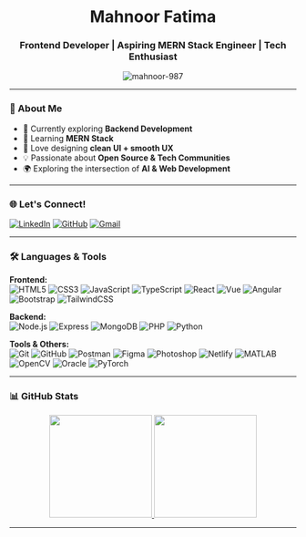 <h1 align="center"> Mahnoor Fatima </h1>
<h3 align="center">Frontend Developer | Aspiring MERN Stack Engineer | Tech Enthusiast</h3>

<p align="center">
  <img src="https://komarev.com/ghpvc/?username=mahnoor-987&label=Profile%20views&color=0e75b6&style=flat" alt="mahnoor-987" />
</p>

---

### 🚀 About Me
- 🔭 Currently exploring **Backend Development**
- 🌱 Learning **MERN Stack**
- 🎨 Love designing **clean UI + smooth UX**
- 💡 Passionate about **Open Source & Tech Communities**
- 🌍 Exploring the intersection of **AI & Web Development**

---

### 🌐 Let's Connect!
[![LinkedIn](https://img.shields.io/badge/-LinkedIn-%230077B5.svg?&style=for-the-badge&logo=linkedin&logoColor=white)](https://www.linkedin.com/in/mahnoor-fatima-4bb5b5374/)
[![GitHub](https://img.shields.io/badge/GitHub-100000?style=for-the-badge&logo=github&logoColor=white)](https://github.com/mahnoor-987)
[![Gmail](https://img.shields.io/badge/-Gmail-D14836?style=for-the-badge&logo=gmail&logoColor=white)](mailto:mahnoorfatima987@gmail.com)

---

### 🛠️ Languages & Tools

**Frontend:**  
![HTML5](https://img.shields.io/badge/-HTML5-E34F26?logo=html5&logoColor=fff) 
![CSS3](https://img.shields.io/badge/-CSS3-1572B6?logo=css3&logoColor=fff) 
![JavaScript](https://img.shields.io/badge/-JavaScript-F7DF1E?logo=javascript&logoColor=000) 
![TypeScript](https://img.shields.io/badge/-TypeScript-3178C6?logo=typescript&logoColor=fff) 
![React](https://img.shields.io/badge/-React-61DAFB?logo=react&logoColor=000) 
![Vue](https://img.shields.io/badge/-Vue-42B883?logo=vue.js&logoColor=fff) 
![Angular](https://img.shields.io/badge/-Angular-DD0031?logo=angular&logoColor=fff) 
![Bootstrap](https://img.shields.io/badge/-Bootstrap-7952B3?logo=bootstrap&logoColor=fff) 
![TailwindCSS](https://img.shields.io/badge/-TailwindCSS-06B6D4?logo=tailwindcss&logoColor=fff) 

**Backend:**  
![Node.js](https://img.shields.io/badge/-Node.js-339933?logo=node.js&logoColor=fff) 
![Express](https://img.shields.io/badge/-Express-000?logo=express&logoColor=fff) 
![MongoDB](https://img.shields.io/badge/-MongoDB-47A248?logo=mongodb&logoColor=fff) 
![PHP](https://img.shields.io/badge/-PHP-777BB4?logo=php&logoColor=fff) 
![Python](https://img.shields.io/badge/-Python-3776AB?logo=python&logoColor=fff) 

**Tools & Others:**  
![Git](https://img.shields.io/badge/-Git-F05032?logo=git&logoColor=fff) 
![GitHub](https://img.shields.io/badge/-GitHub-181717?logo=github&logoColor=fff) 
![Postman](https://img.shields.io/badge/-Postman-FF6C37?logo=postman&logoColor=fff) 
![Figma](https://img.shields.io/badge/-Figma-F24E1E?logo=figma&logoColor=fff) 
![Photoshop](https://img.shields.io/badge/-Photoshop-31A8FF?logo=adobephotoshop&logoColor=fff) 
![Netlify](https://img.shields.io/badge/-Netlify-00C7B7?logo=netlify&logoColor=fff) 
![MATLAB](https://img.shields.io/badge/-MATLAB-0076A8?logo=mathworks&logoColor=fff) 
![OpenCV](https://img.shields.io/badge/-OpenCV-5C3EE8?logo=opencv&logoColor=fff) 
![Oracle](https://img.shields.io/badge/-Oracle-F80000?logo=oracle&logoColor=fff) 
![PyTorch](https://img.shields.io/badge/-PyTorch-EE4C2C?logo=pytorch&logoColor=fff) 

---

### 📊 GitHub Stats  

<p align="center">
  <a href="https://github.com/mahnoor-987">
    <img height="180em" src="https://github-readme-stats.vercel.app/api?username=mahnoor-987&show_icons=true&theme=transparent&title_color=8B4513&text_color=D2B48C&icon_color=A0522D&bg_color=000000&hide_border=true"/>
    <img height="180em" src="https://github-readme-stats.vercel.app/api/top-langs/?username=mahnoor-987&layout=compact&langs_count=8&theme=transparent&title_color=8B4513&text_color=D2B48C&icon_color=A0522D&bg_color=000000&hide_border=true"/>
  </a>
</p>





---




